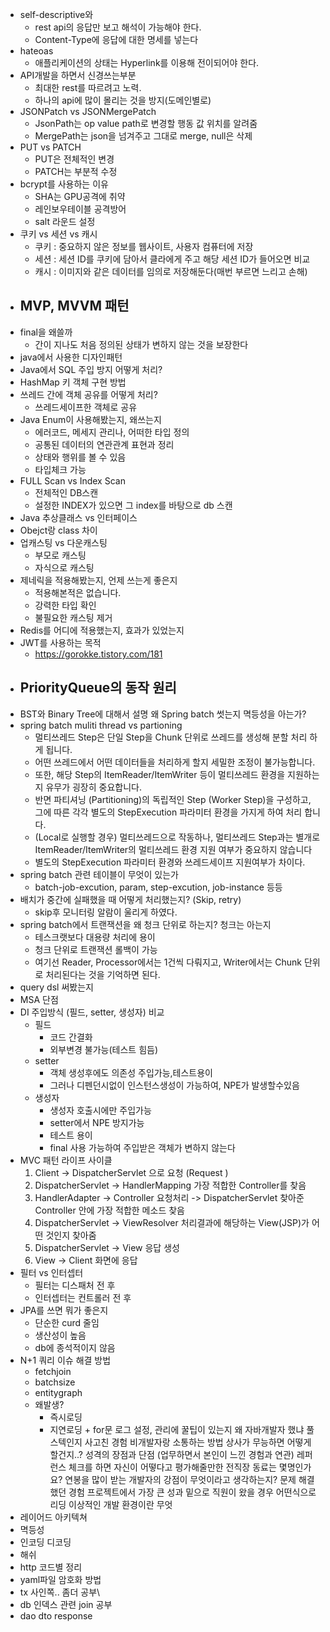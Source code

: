 - self-descriptive와 
  - rest api의 응답만 보고 해석이 가능해야 한다.
  - Content-Type에 응답에 대한 명세를 넣는다
- hateoas
  - 애플리케이션의 상태는 Hyperlink를 이용해 전이되어야 한다.
- API개발을 하면서 신경쓰는부분
  - 최대한 rest를 따르려고 노력.
  - 하나의 api에 많이 몰리는 것을 방지(도메인별로)
- JSONPatch vs JSONMergePatch
  - JsonPath는 op value path로 변경할 행동 값 위치를 알려줌
  - MergePath는 json을 넘겨주고 그대로 merge, null은 삭제
- PUT vs PATCH
  - PUT은 전체적인 변경
  - PATCH는 부분적 수정
- bcrypt를 사용하는 이유
  - SHA는 GPU공격에 취약
  - 레인보우테이블 공격방어
  - salt 라운드 설정
- 쿠키 vs 세션 vs 캐시
  - 쿠키 : 중요하지 않은 정보를 웹사이트, 사용자 컴퓨터에 저장
  - 세션 : 세션 ID를 쿠키에 담아서 클라에게 주고 해당 세션 ID가 들어오면 비교
  - 캐시 : 이미지와 같은 데이터를 임의로 저장해둔다(매번 부르면 느리고 손해)
- MVP, MVVM 패턴
  - 
- final을 왜쓸까
  - 간이 지나도 처음 정의된 상태가 변하지 않는 것을 보장한다
- java에서 사용한 디자인패턴
- Java에서 SQL 주입 방지 어떻게 처리?
- HashMap 키 객체 구현 방법
- 쓰레드 간에 객체 공유를 어떻게 처리?
  - 쓰레드세이프한 객체로 공유
- Java Enum이 사용해봤는지, 왜쓰는지
  - 에러코드, 메세지 관리나, 어떠한 타입 정의
  - 공통된 데이터의 연관관계 표현과 정리
  - 상태와 행위를 볼 수 있음
  - 타입체크 가능
- FULL Scan vs Index Scan
  - 전체적인 DB스캔
  - 설정한 INDEX가 있으면 그 index를 바탕으로 db 스캔
- Java 추상클래스 vs 인터페이스
- Obejct랑 class 차이
- 업캐스팅 vs 다운캐스팅
  - 부모로 캐스팅
  - 자식으로 캐스팅
- 제네릭을 적용해봤는지, 언제 쓰는게 좋은지
  - 적용해본적은 없습니다.
  - 강력한 타입 확인
  - 불필요한 캐스팅 제거
- Redis를 어디에 적용했는지, 효과가 있었는지
- JWT를 사용하는 목적
  - https://gorokke.tistory.com/181
- PriorityQueue의 동작 원리
  -
- BST와 Binary Tree에 대해서 설명
왜 Spring batch 썻는지
멱등성을 아는가?
- spring batch muliti thread vs partioning
  - 멀티쓰레드 Step은 단일 Step을 Chunk 단위로 쓰레드를 생성해 분할 처리 하게 됩니다.
  - 어떤 쓰레드에서 어떤 데이터들을 처리하게 할지 세밀한 조정이 불가능합니다.
  - 또한, 해당 Step의 ItemReader/ItemWriter 등이 멀티쓰레드 환경을 지원하는지 유무가 굉장히 중요합니다.
  - 반면 파티셔닝 (Partitioning)의 독립적인 Step (Worker Step)을 구성하고, 그에 따른 각각 별도의 StepExecution 파라미터 환경을 가지게 하여 처리 합니다.
  - (Local로 실행할 경우) 멀티쓰레드으로 작동하나, 멀티쓰레드 Step과는 별개로 ItemReader/ItemWriter의 멀티쓰레드 환경 지원 여부가 중요하지 않습니다
  - 별도의 StepExecution 파라미터 환경와 쓰레드세이프 지원여부가 차이다.
- spring batch 관련 테이블이 무엇이 있는가
  - batch-job-excution, param, step-excution, job-instance 등등
- 배치가 중간에 실패했을 때 어떻게 처리했는지? (Skip, retry)
  - skip후 모니터링 알람이 울리게 하였다.
- spring batch에서 트랜잭션을 왜 청크 단위로 하는지? 청크는 아는지
  - 테스크랫보다 대용량 처리에 용이
  - 청크 단위로 트랜잭션 롤백이 가능
  - 여기선 Reader, Processor에서는 1건씩 다뤄지고, Writer에서는 Chunk 단위로 처리된다는 것을 기억하면 된다.
- query dsl 써봤는지
- MSA 단점
- DI 주입방식 (필드, setter, 생성자) 비교
  - 필드
    - 코드 간결화
    - 외부변경 불가능(테스트 힘듬)
  - setter
    - 객체 생성후에도 의존성 주입가능,테스트용이
    - 그러나 디펜던시없이 인스턴스생성이 가능하여, NPE가 발생할수있음
  - 생성자
    - 생성자 호출시에만 주입가능
    - setter에서 NPE 방지가능
    - 테스트 용이
    - final 사용 가능하여 주입받은 객체가 변하지 않는다
- MVC 패턴 라이프 사이클
  1. Client -> DispatcherServlet 으로 요청 (Request )
  2. DispatcherServlet -> HandlerMapping 가장 적합한 Controller를 찾음
  3. HandlerAdapter -> Controller 요청처리 -> DispatcherServlet 찾아준 Controller 안에 가장 적합한 메소드 찾음
  4. DispatcherServlet -> ViewResolver 처리결과에 해당하는 View(JSP)가 어떤 것인지 찾아줌
  5. DispatcherServlet -> View 응답 생성
  6. View -> Client 화면에 응답
- 필터 vs 인터셉터
  - 필터는 디스패처 전 후
  - 인터셉터는 컨트롤러 전 후
- JPA를 쓰면 뭐가 좋은지
  - 단순한 curd 줄임
  - 생산성이 높음
  - db에 종석적이지 않음
- N+1 쿼리 이슈 해결 방법
  - fetchjoin
  - batchsize
  - entitygraph
  - 왜발생?
    - 즉시로딩
    - 지연로딩 + for문
로그 설정, 관리에 꿀팁이 있는지
왜 자바개발자 했냐
풀스텍인지
사고친 경험
비개발자랑 소통하는 방법
상사가 무능하면 어떻게 할건지..?
성격의 장점과 단점 (업무하면서 본인이 느낀 경험과 연관)
레퍼런스 체크를 하면 자신이 어떻다고 평가해줄만한 전직장 동료는 몇명인가요?
연봉을 많이 받는 개발자의 강점이 무엇이라고 생각하는지?
문제 해결했던 경험
프로젝트에서 가장 큰 성과
밑으로 직원이 왔을 경우 어떤식으로 리딩
이상적인 개발 환경이란 무엇
- 레이어드 아키텍쳐
- 멱등성
- 인코딩 디코딩 
- 해쉬
- http 코드별 정리
- yaml파일 암호화 방법
- tx 사인쪽.. 좀더 공부\
- db 인덱스 관련 join 공부
- dao dto response

